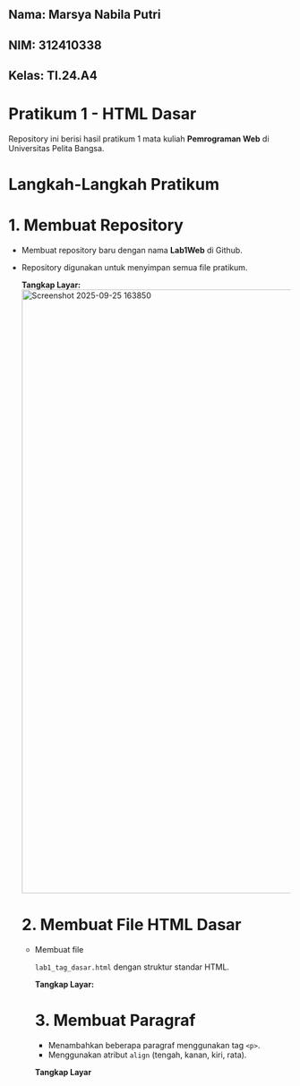 ## Nama: Marsya Nabila Putri
## NIM: 312410338
## Kelas: TI.24.A4

# Pratikum 1 - HTML Dasar
Repository ini berisi hasil pratikum 1 mata kuliah **Pemrograman Web** di Universitas Pelita Bangsa.

# Langkah-Langkah Pratikum
# 1. Membuat Repository
- Membuat repository baru dengan nama **Lab1Web** di Github.
- Repository digunakan untuk menyimpan semua file pratikum.

  **Tangkap Layar:**
  <img width="1916" height="1079" alt="Screenshot 2025-09-25 163850" src="https://github.com/user-attachments/assets/2c73ace6-95c6-4842-b31b-ab6a21f741dd" />

  # 2. Membuat File HTML Dasar
  
  - Membuat file
    
    `lab1_tag_dasar.html` dengan struktur standar HTML.

    **Tangkap Layar:**


    # 3. Membuat Paragraf
    - Menambahkan beberapa paragraf menggunakan tag `<p>`.
    - Menggunakan atribut `align` (tengah, kanan, kiri, rata).
   
    **Tangkap Layar**
    
